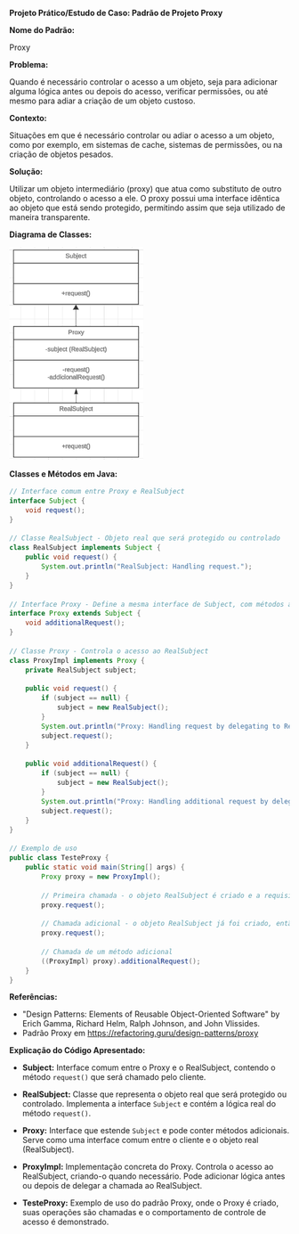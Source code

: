 **Projeto Prático/Estudo de Caso: Padrão de Projeto Proxy**

**Nome do Padrão:**

Proxy

**Problema:**

Quando é necessário controlar o acesso a um objeto, seja para adicionar alguma lógica antes ou depois do acesso, verificar permissões, ou até mesmo para adiar a criação de um objeto custoso.

**Contexto:**

Situações em que é necessário controlar ou adiar o acesso a um objeto, como por exemplo, em sistemas de cache, sistemas de permissões, ou na criação de objetos pesados.

**Solução:**

Utilizar um objeto intermediário (proxy) que atua como substituto de outro objeto, controlando o acesso a ele. O proxy possui uma interface idêntica ao objeto que está sendo protegido, permitindo assim que seja utilizado de maneira transparente.

**Diagrama de Classes:**

![diagrama-de-classes](image.png)

**Classes e Métodos em Java:**

```java
// Interface comum entre Proxy e RealSubject
interface Subject {
    void request();
}

// Classe RealSubject - Objeto real que será protegido ou controlado
class RealSubject implements Subject {
    public void request() {
        System.out.println("RealSubject: Handling request.");
    }
}

// Interface Proxy - Define a mesma interface de Subject, com métodos adicionais se necessário
interface Proxy extends Subject {
    void additionalRequest();
}

// Classe Proxy - Controla o acesso ao RealSubject
class ProxyImpl implements Proxy {
    private RealSubject subject;

    public void request() {
        if (subject == null) {
            subject = new RealSubject();
        }
        System.out.println("Proxy: Handling request by delegating to RealSubject.");
        subject.request();
    }

    public void additionalRequest() {
        if (subject == null) {
            subject = new RealSubject();
        }
        System.out.println("Proxy: Handling additional request by delegating to RealSubject.");
        subject.request();
    }
}

// Exemplo de uso
public class TesteProxy {
    public static void main(String[] args) {
        Proxy proxy = new ProxyImpl();

        // Primeira chamada - o objeto RealSubject é criado e a requisição é delegada a ele
        proxy.request();

        // Chamada adicional - o objeto RealSubject já foi criado, então a requisição é novamente delegada a ele
        proxy.request();

        // Chamada de um método adicional
        ((ProxyImpl) proxy).additionalRequest();
    }
}
```

**Referências:**

- "Design Patterns: Elements of Reusable Object-Oriented Software" by Erich Gamma, Richard Helm, Ralph Johnson, and John Vlissides.
- Padrão Proxy em https://refactoring.guru/design-patterns/proxy

**Explicação do Código Apresentado:**

- **Subject:** Interface comum entre o Proxy e o RealSubject, contendo o método `request()` que será chamado pelo cliente.
  
- **RealSubject:** Classe que representa o objeto real que será protegido ou controlado. Implementa a interface `Subject` e contém a lógica real do método `request()`.

- **Proxy:** Interface que estende `Subject` e pode conter métodos adicionais. Serve como uma interface comum entre o cliente e o objeto real (RealSubject).

- **ProxyImpl:** Implementação concreta do Proxy. Controla o acesso ao RealSubject, criando-o quando necessário. Pode adicionar lógica antes ou depois de delegar a chamada ao RealSubject.

- **TesteProxy:** Exemplo de uso do padrão Proxy, onde o Proxy é criado, suas operações são chamadas e o comportamento de controle de acesso é demonstrado.